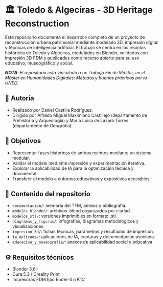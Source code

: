 # 🏛️ Toledo & Algeciras - 3D Heritage Reconstruction

Este repositorio documenta el desarrollo completo de un proyecto de reconstrucción urbana patrimonial mediante modelado 3D, impresión digital y técnicas de inteligencia artificial. El trabajo se centra en los recintos históricos de Toledo y Algeciras, modelados en Blender, validados con impresión 3D FDM y publicados como recurso abierto para su uso educativo, museográfico y social.


_**NOTA**: El repositorio esta vinculado a un Trabajo Fin de Máster, en el Máster en Humanidades Digitales: Métodos y buenas prácticas por la UNED._


## 👤 Autoría
* Realizado por Daniel Castilla Rodríguez.
* Dirigido por Alfredo Miguel Maximiano Castillejo (departamento de Prehistoria y Arqueología) y María Luisa de Lázaro Torres (departamento de Geografía).

## 📌 Objetivos
- Representar fases históricas de ambos recintos mediante un sistema modular.
- Validar el modelo mediante impresión y experimentación iterativa.
- Explorar la aplicabilidad de IA para la optimización técnica y documental.
- Transferir el modelo a entornos educativos y expositivos accesibles.

## 📁 Contenido del repositorio
- `documentacion/`: memoria del TFM, anexos y bibliografía.
- `modelos_blender/`: archivos .blend organizados por ciudad.
- `modelos_stl/`: versiones imprimibles en formato .stl.
- `diagramas_y_figuras/`: infografías, diagramas metodológicos y visualizaciones.
- `impresion_3d/`: fichas técnicas, parámetros y resultados de impresión.
- `ia_aplicada/`: aplicaciones de IA, capturas y documentación asociada.
- `educacion_y_museografia/`: anexos de aplicabilidad social y educativa.

## ⚙️ Requisitos técnicos
- Blender 3.6+
- Cura 5.3 / Creality Print
- Impresoras FDM tipo Ender-3 o K1C
